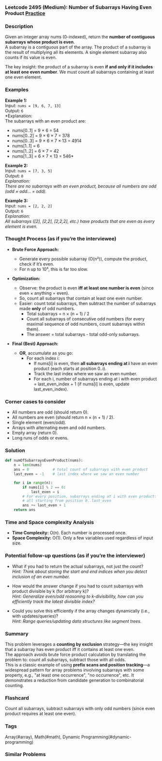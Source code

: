 ### Leetcode 2495 (Medium): Number of Subarrays Having Even Product [Practice](https://leetcode.com/problems/number-of-subarrays-having-even-product)

### Description  
Given an integer array nums (0-indexed), return the **number of contiguous subarrays whose product is even**.  
A subarray is a contiguous part of the array. The product of a subarray is the result of multiplying all its elements. A single element subarray also counts if its value is even.

The key insight: the product of a subarray is even **if and only if it includes at least one even number**. We must count all subarrays containing at least one even element.

### Examples  

**Example 1:**  
Input: `nums = [9, 6, 7, 13]`  
Output: `6`  
*Explanation:  
The subarrays with an even product are:
- nums[0..1] = 9 × 6 = 54  
- nums[0..2] = 9 × 6 × 7 = 378  
- nums[0..3] = 9 × 6 × 7 × 13 = 4914  
- nums[1..1] = 6  
- nums[1..2] = 6 × 7 = 42  
- nums[1..3] = 6 × 7 × 13 = 546*

**Example 2:**  
Input: `nums = [7, 3, 5]`  
Output: `0`  
*Explanation:  
There are no subarrays with an even product, because all numbers are odd (odd × odd... = odd).*

**Example 3:**  
Input: `nums = [2, 2, 2]`  
Output: `6`  
*Explanation:  
All subarrays ([2], [2,2], [2,2,2], etc.) have products that are even as every element is even.*

### Thought Process (as if you’re the interviewee)  
- **Brute Force Approach:**  
  - Generate every possible subarray (O(n²)), compute the product, check if it’s even.  
  - For n up to 10⁵, this is far too slow.

- **Optimization:**  
  - Observe: the product is even **iff at least one number is even** (since even × anything = even).
  - So, count all subarrays that contain at least one even number.
  - Easier: count total subarrays, then subtract the number of subarrays made **only** of odd numbers.
      - Total subarrays = n × (n + 1) / 2
      - Count all subarrays of consecutive odd numbers (for every maximal sequence of odd numbers, count subarrays within them).
      - The answer = total subarrays - total odd-only subarrays.

- **Final (Best) Approach:**  
  - **OR**, accumulate as you go:
    - For each index i:
      - If nums[i] is even, then **all subarrays ending at i** have an even product (each starts at position 0..i).
      - Track the last index where we saw an even number.
      - For each i, number of subarrays ending at i with even product = last_even_index + 1 (if nums[i] is even, update last_even_index).

### Corner cases to consider  
- All numbers are odd (should return 0).
- All numbers are even (should return n × (n + 1) / 2).
- Single element (even/odd).
- Arrays with alternating even and odd numbers.
- Empty array (return 0).
- Long runs of odds or evens.

### Solution

```python
def numOfSubarraysEvenProduct(nums):
    n = len(nums)
    ans = 0           # total count of subarrays with even product
    last_even = -1    # last index where we saw an even number

    for i in range(n):
        if nums[i] % 2 == 0:
            last_even = i
        # For every position, subarrays ending at i with even product:
        # all starting from position 0..last_even
        ans += last_even + 1
    return ans
```

### Time and Space complexity Analysis  

- **Time Complexity:** O(n). Each number is processed once.
- **Space Complexity:** O(1). Only a few variables used regardless of input size.

### Potential follow-up questions (as if you’re the interviewer)  

- What if you had to return the actual subarrays, not just the count?  
  *Hint: Think about storing the start and end indices when you detect inclusion of an even number.*

- How would the answer change if you had to count subarrays with product divisible by k (for arbitrary k)?  
  *Hint: Generalize even/odd reasoning to k-divisibility, how can you efficiently track the latest divisible index?*

- Could you solve this efficiently if the array changes dynamically (i.e., with updates/queries)?  
  *Hint: Range queries/updating data structures like segment trees.*

### Summary
This problem leverages a **counting by exclusion** strategy—the key insight that a subarray has even product iff it contains at least one even.  
The approach avoids brute force product calculation by translating the problem to: count all subarrays, subtract those with all odds.  
This is a classic example of using **prefix scans and position tracking**—a widespread pattern for array problems involving subarrays with some property, e.g., "at least one occurrence", "no occurrence", etc. It demonstrates a reduction from candidate generation to combinatorial counting.


### Flashcard
Count all subarrays, subtract subarrays with only odd numbers (since even product requires at least one even).

### Tags
Array(#array), Math(#math), Dynamic Programming(#dynamic-programming)

### Similar Problems
